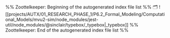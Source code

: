 %% Zoottelkeeper: Beginning of the autogenerated index file list  %%
🗂️ ![[projects/AUTX/01_RESEARCH_PHASE_1/P6.2_Formal_Modeling/Computational_Models/mvu2-sim/node_modules/jest-util/node_modules/@sinclair/typebox/_typebox|_typebox]]
%% Zoottelkeeper: End of the autogenerated index file list  %%
